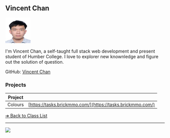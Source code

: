 <style>@import url("//readme.codeadam.ca/readme.css");</style>

## Vincent Chan

![Vincent Chan](../images/vincentchan1224.jpg)

I'm Vincent Chan, a self-taught full stack web development and present student of Humber College. I love to explorer new knownledge and figure out the solution of question.

GitHub: [Vincent Chan](https://github.com/vincentchan1224)

### Projects

| Project |                                                            |
| ------- | ---------------------------------------------------------- |
| Colours | [https://tasks.brickmmo.com/](https://tasks.brickmmo.com/) |

[&#10132; Back to Class List](/)

---

<a href="https://brickmmo.com">
<img src="https://brickmmo.com/images/brickmmo-logo-horizontal.jpg" width="100">
</a>
